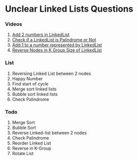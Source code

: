 # Unclear Linked Lists Questions

### Videos
1. [Add 2 numbers in LinkedList](https://youtu.be/XmRrGzR6udg?si=pEWpK2vUgLkRe45y)
2. [Check if a LinkedList is Palindrome or Not](https://youtu.be/lRY_G-u_8jk?si=c1hpeN1hSQOqeJH5)
3. [Add 1 to a number represented by LinkedList](https://youtu.be/aXQWhbvT3w0?si=hrt5vfSoV4z6mueZ)
4. [Reverse Nodes in K Group Size of LinkedList](https://www.youtube.com/watch?v=lIar1skcQYI&list=PLgUwDviBIf0rAuz8tVcM0AymmhTRsfaLU&index=22)

### List

1. Reversing Linked List between 2 nodes
2. Happy Number
3. Find start of cycle
4. Merge sort linked lists
5. Bubble sort linked lists
6. Check Palindrome


### Todo

1. Merge Sort
2. Bubble Sort
3. Reverse Linked-list between 2 nodes
4. Check Palindrome
5. Reorder Linked List
6. Reverse in K-Group
7. Rotate List
